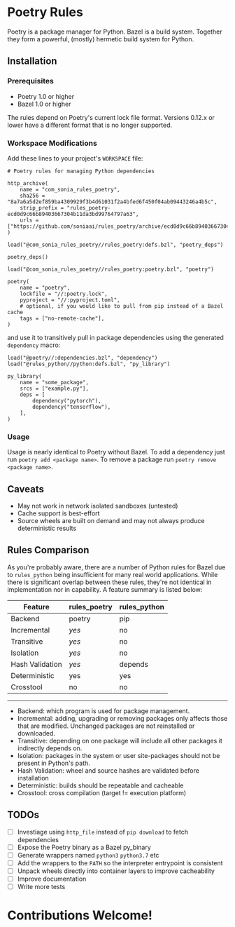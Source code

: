 # Poetry Rules

Poetry is a package manager for Python. Bazel is a build system.
Together they form a powerful, (mostly) hermetic build system for Python.

## Installation

### Prerequisites

* Poetry 1.0 or higher
* Bazel 1.0 or higher

The rules depend on Poetry's current lock file format.
Versions 0.12.x or lower have a different format that is no longer supported.

### Workspace Modifications

Add these lines to your project's `WORKSPACE` file:

```
# Poetry rules for managing Python dependencies

http_archive(
    name = "com_sonia_rules_poetry",
    sha256 = "8a7a6a5d2ef859ba4309929f3b4d61031f2a4bfed6f450f04ab09443246a4b5c",
    strip_prefix = "rules_poetry-ecd0d9c66b89403667304b11da3bd99764797a63",
    urls = ["https://github.com/soniaai/rules_poetry/archive/ecd0d9c66b89403667304b11da3bd99764797a63.tar.gz"],
)

load("@com_sonia_rules_poetry//rules_poetry:defs.bzl", "poetry_deps")

poetry_deps()

load("@com_sonia_rules_poetry//rules_poetry:poetry.bzl", "poetry")

poetry(
    name = "poetry",
    lockfile = "//:poetry.lock",
    pyproject = "//:pyproject.toml",
    # optional, if you would like to pull from pip instead of a Bazel cache
    tags = ["no-remote-cache"],
)
```

and use it to transitively pull in package dependencies using the generated `dependency` macro:

```
load("@poetry//:dependencies.bzl", "dependency")
load("@rules_python//python:defs.bzl", "py_library")

py_library(
    name = "some_package",
    srcs = ["example.py"],
    deps = [
        dependency("pytorch"),
        dependency("tensorflow"),
    ],
)
```

### Usage

Usage is nearly identical to Poetry without Bazel.
To add a dependency just run `poetry add <package name>`.
To remove a package run `poetry remove <package name>`.

## Caveats

* May not work in network isolated sandboxes (untested)
* Cache support is best-effort
* Source wheels are built on demand and may not always produce deterministic results

## Rules Comparison

As you're probably aware, there are a number of Python rules for Bazel due to `rules_python` being insufficient for
many real world applications. While there is significant overlap between these rules, they're not identical in
implementation nor in capability. A feature summary is listed below:

| Feature | rules_poetry | rules_python |
| ---| --- | --- |
| Backend | poetry | pip |
| Incremental | *yes* | no |
| Transitive | *yes* | no |
| Isolation | *yes* | no |
| Hash Validation | *yes* | depends |
| Deterministic | yes | yes |
| Crosstool | no | no |

----
* Backend: which program is used for package management.
* Incremental: adding, upgrading or removing packages only affects those that are modified.
    Unchanged packages are not reinstalled or downloaded.
* Transitive: depending on one package will include all other packages it indirectly depends on.
* Isolation: packages in the system or user site-packages should not be present in Python's path.
* Hash Validation: wheel and source hashes are validated before installation
* Deterministic: builds should be repeatable and cacheable
* Crosstool: cross compilation (target != execution platform)

## TODOs

* [ ] Investiage using `http_file` instead of `pip download` to fetch dependencies
* [ ] Expose the Poetry binary as a Bazel py_binary
* [ ] Generate wrappers named `python3` `python3.7` etc
* [ ] Add the wrappers to the `PATH` so the interpreter entrypoint is consistent
* [ ] Unpack wheels directly into container layers to improve cacheability
* [ ] Improve documentation
* [ ] Write more tests

# Contributions Welcome!
